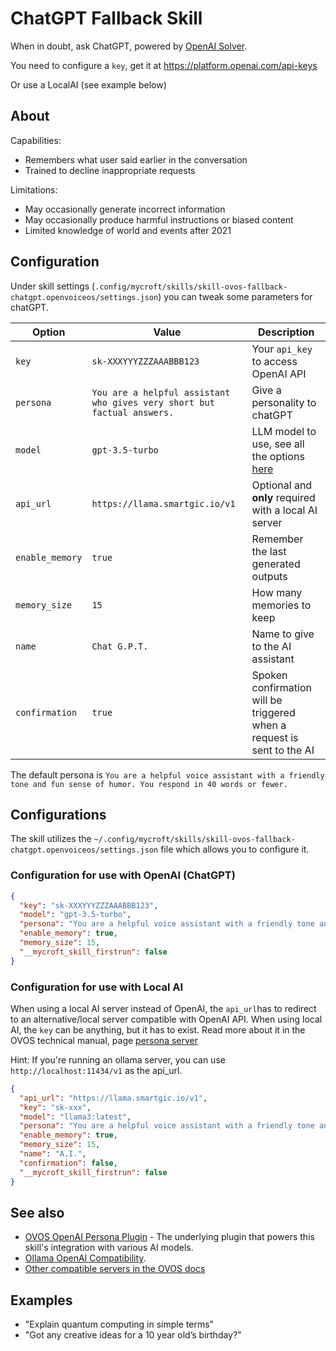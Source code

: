 # ChatGPT Fallback Skill

When in doubt, ask ChatGPT, powered by [OpenAI Solver](https://github.com/OpenVoiceOS/ovos-solver-plugin-openai-persona).

You need to configure a `key`, get it at https://platform.openai.com/api-keys

Or use a LocalAI (see example below)

## About

Capabilities:

- Remembers what user said earlier in the conversation
- Trained to decline inappropriate requests

Limitations:

- May occasionally generate incorrect information
- May occasionally produce harmful instructions or biased content
- Limited knowledge of world and events after 2021

## Configuration

Under skill settings (`.config/mycroft/skills/skill-ovos-fallback-chatgpt.openvoiceos/settings.json`) you can tweak some parameters for chatGPT.

| Option          | Value                                                                   | Description                                                                           |
| --------------- | ----------------------------------------------------------------------- | ------------------------------------------------------------------------------------- |
| `key`           | `sk-XXXYYYZZZAAABBB123`                                                 | Your `api_key` to access OpenAI API                                                   |
| `persona`       | `You are a helpful assistant who gives very short but factual answers.` | Give a personality to chatGPT                                                         |
| `model`         | `gpt-3.5-turbo`                                                         | LLM model to use, see all the options [here](https://platform.openai.com/docs/models) |
| `api_url`       | `https://llama.smartgic.io/v1`                                          | Optional and **only** required with a local AI server                                 |
| `enable_memory` | `true`                                                                  | Remember the last generated outputs                                                   |
| `memory_size`   | `15`                                                                    | How many memories to keep                                                             |
| `name`          | `Chat G.P.T.`                                                           | Name to give to the AI assistant                                                      |
| `confirmation`  | `true`                                                                  | Spoken confirmation will be triggered when a request is sent to the AI                |

The default persona is `You are a helpful voice assistant with a friendly tone and fun sense of humor. You respond in 40 words or fewer.`

## Configurations

The skill utilizes the `~/.config/mycroft/skills/skill-ovos-fallback-chatgpt.openvoiceos/settings.json` file which allows you to configure it.

### Configuration for use with OpenAI **(ChatGPT)**

```json
{
  "key": "sk-XXXYYYZZZAAABBB123",
  "model": "gpt-3.5-turbo",
  "persona": "You are a helpful voice assistant with a friendly tone and fun sense of humor. You respond in 40 words or fewer.",
  "enable_memory": true,
  "memory_size": 15,
  "__mycroft_skill_firstrun": false
}
```

### Configuration for use with Local AI

When using a local AI server instead of OpenAI, the `api_url`has to redirect to an alternative/local server compatible with OpenAI API. When using local AI, the `key` can be anything, but it has to exist. Read more about it in the OVOS technical manual, page [persona server](https://openvoiceos.github.io/ovos-technical-manual/persona_server/#compatible-projects)

Hint: If you're running an ollama server, you can use `http://localhost:11434/v1` as the api_url. 

```json
{
  "api_url": "https://llama.smartgic.io/v1",
  "key": "sk-xxx",
  "model": "llama3:latest",
  "persona": "You are a helpful voice assistant with a friendly tone and fun sense of humor. You respond in 40 words or fewer.",
  "enable_memory": true,
  "memory_size": 15,
  "name": "A.I.",
  "confirmation": false,
  "__mycroft_skill_firstrun": false
}
```

## See also

- [OVOS OpenAI Persona Plugin](https://github.com/OpenVoiceOS/ovos-solver-openai-persona-plugin) - The underlying plugin that powers this skill's integration with various AI models.
- [Ollama OpenAI Compatibility](https://ollama.com/blog/openai-compatibility).
- [Other compatible servers in the OVOS docs](https://openvoiceos.github.io/ovos-technical-manual/202-persona_server/#compatible-projects)

## Examples

- "Explain quantum computing in simple terms"
- "Got any creative ideas for a 10 year old’s birthday?"

